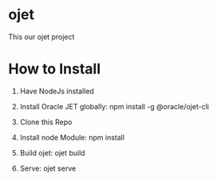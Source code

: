 # ojet
This our ojet project


# How to Install
1. Have NodeJs installed

2. Install Oracle JET globally:   npm install -g @oracle/ojet-cli

3. Clone this Repo

4. Install node Module: npm install

5. Build ojet: ojet build

6. Serve: ojet serve

